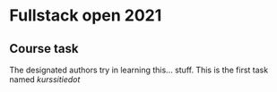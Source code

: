 # Fullstack open 2021 
## Course task
The designated authors try in learning this... stuff.
This is the first task named *kurssitiedot*
